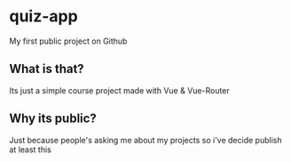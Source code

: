 # quiz-app

My first public project on Github

## What is that?

Its just a simple course project made with Vue & Vue-Router

## Why its public?

Just because people's asking me about my projects so i've decide publish at least this
